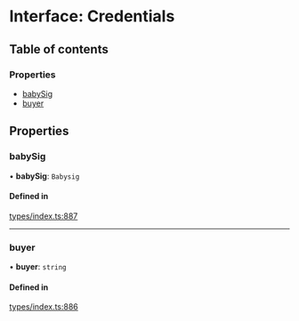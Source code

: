 # Interface: Credentials

## Table of contents

### Properties

- [babySig](Credentials.md#babysig)
- [buyer](Credentials.md#buyer)

## Properties

### babySig

• **babySig**: `Babysig`

#### Defined in

[types/index.ts:887](https://github.com/nevermined-io/components-catalog/blob/ca4c968/catalog/src/types/index.ts#L887)

___

### buyer

• **buyer**: `string`

#### Defined in

[types/index.ts:886](https://github.com/nevermined-io/components-catalog/blob/ca4c968/catalog/src/types/index.ts#L886)
